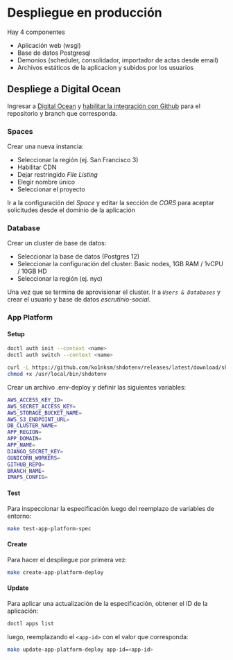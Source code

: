 # Despliegue en producción

Hay 4 componentes

- Aplicación web (wsgi)
- Base de datos Postgresql
- Demonios (scheduler, consolidador, importador de actas desde email)
- Archivos estáticos de la aplicacion y subidos por los usuarios


## Despliege a Digital Ocean

Ingresar a [Digital Ocean](https://cloud.digitalocean.com/) y [habilitar la integración con Github](https://cloud.digitalocean.com/apps/github/install) para el repositorio y branch que corresponda.

### Spaces

Crear una nueva instancia:

- Seleccionar la región (ej. San Francisco 3)
- Habilitar CDN
- Dejar restringido _File Listing_
- Elegir nombre único
- Seleccionar el proyecto

Ir a la configuración del _Space_ y editar la sección de _CORS_ para aceptar solicitudes desde el dominio de la aplicación

### Database

Crear un cluster de base de datos:

- Seleccionar la base de datos (Postgres 12)
- Seleccionar la configuración del cluster: Basic nodes, 1GB RAM / 1vCPU / 10GB HD
- Seleccionar la región (ej. nyc)

Una vez que se termina de aprovisionar el cluster. Ir a _`Users & Databases`_ y crear el usuario y base de datos _escrutinio-social_.

### App Platform

#### Setup

```bash
doctl auth init --context <name>
doctl auth switch --context <name>

curl -L https://github.com/ko1nksm/shdotenv/releases/latest/download/shdotenv --output /usr/local/bin/shdotenv
chmod +x /usr/local/bin/shdotenv
```

Crear un archivo .env-deploy y definir las siguientes variables:

```bash
AWS_ACCESS_KEY_ID=
AWS_SECRET_ACCESS_KEY=
AWS_STORAGE_BUCKET_NAME=
AWS_S3_ENDPOINT_URL=
DB_CLUSTER_NAME=
APP_REGION=
APP_DOMAIN=
APP_NAME=
DJANGO_SECRET_KEY=
GUNICORN_WORKERS=
GITHUB_REPO=
BRANCH_NAME=
IMAPS_CONFIG=
```

#### Test

Para inspeccionar la especificación luego del reemplazo de variables de entorno:

```bash
make test-app-platform-spec
```

#### Create

Para hacer el despliegue por primera vez:

```bash
make create-app-platform-deploy
```

#### Update

Para aplicar una actualización de la especificación, obtener el ID de la aplicación:

```bash
doctl apps list
```

luego, reemplazando el `<app-id>` con el valor que corresponda:

```bash
make update-app-platform-deploy app-id=<app-id>
```

